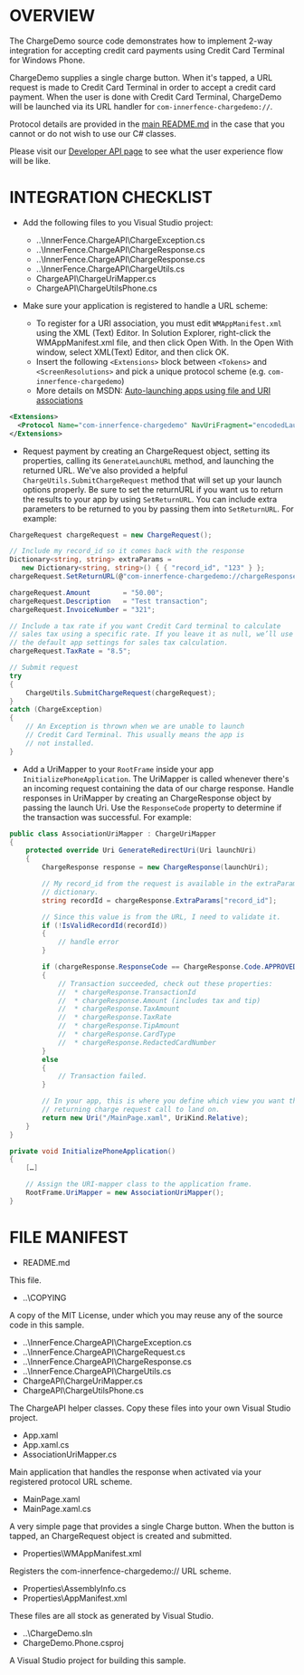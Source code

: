 OVERVIEW
========

The ChargeDemo source code demonstrates how to implement 2-way
integration for accepting credit card payments using Credit Card
Terminal for Windows Phone.

ChargeDemo supplies a single charge button. When it's tapped, a URL
request is made to Credit Card Terminal in order to accept a credit
card payment. When the user is done with Credit Card Terminal,
ChargeDemo will be launched via its URL handler for
`com-innerfence-chargedemo://`.

Protocol details are provided in the [main README.md](../README.md) in the case
that you cannot or do not wish to use our C# classes.

Please visit our [Developer API
page](http://www.innerfence.com/apps/credit-card-terminal/developer-api)
to see what the user experience flow will be like.

INTEGRATION CHECKLIST
=====================

* Add the following files to you Visual Studio project:
  * ..\InnerFence.ChargeAPI\ChargeException.cs
  * ..\InnerFence.ChargeAPI\ChargeResponse.cs
  * ..\InnerFence.ChargeAPI\ChargeResponse.cs
  * ..\InnerFence.ChargeAPI\ChargeUtils.cs
  * ChargeAPI\ChargeUriMapper.cs
  * ChargeAPI\ChargeUtilsPhone.cs

* Make sure your application is registered to handle a URL scheme:

  * To register for a URI association, you must edit
    `WMAppManifest.xml` using the XML (Text) Editor. In Solution
    Explorer, right-click the WMAppManifest.xml file, and then click
    Open With. In the Open With window, select XML(Text) Editor, and
    then click OK.
  * Insert the following `<Extensions>` block between `<Tokens>` and
    `<ScreenResolutions>` and pick a unique protocol scheme (e.g.
    `com-innerfence-chargedemo`)
  * More details on MSDN: [Auto-launching apps using file and URI
    associations](http://msdn.microsoft.com/en-us/library/windowsphone/develop/jj206987.aspx)

```xml
<Extensions>
  <Protocol Name="com-innerfence-chargedemo" NavUriFragment="encodedLaunchUri=%s" TaskID="_default" />
</Extensions>
```

* Request payment by creating an ChargeRequest object, setting its
  properties, calling its `GenerateLaunchURL` method, and launching
  the returned URL. We've also provided a helpful
  `ChargeUtils.SubmitChargeRequest` method that will set up your
  launch options properly. Be sure to set the returnURL if you want us
  to return the results to your app by using `SetReturnURL`. You can
  include extra parameters to be returned to you by passing them into
  `SetReturnURL`. For example:

```cs
ChargeRequest chargeRequest = new ChargeRequest();

// Include my record_id so it comes back with the response
Dictionary<string, string> extraParams =
   new Dictionary<string, string>() { { "record_id", "123" } };
chargeRequest.SetReturnURL(@"com-innerfence-chargedemo://chargeResponse", extraParams);

chargeRequest.Amount        = "50.00";
chargeRequest.Description   = "Test transaction";
chargeRequest.InvoiceNumber = "321";

// Include a tax rate if you want Credit Card terminal to calculate
// sales tax using a specific rate. If you leave it as null, we’ll use
// the default app settings for sales tax calculation.
chargeRequest.TaxRate = "8.5";

// Submit request
try
{
    ChargeUtils.SubmitChargeRequest(chargeRequest);
}
catch (ChargeException)
{
    // An Exception is thrown when we are unable to launch
    // Credit Card Terminal. This usually means the app is
    // not installed.
}
```

* Add a UriMapper to your `RootFrame` inside your app
  `InitializePhoneApplication`. The UriMapper is called whenever
  there's an incoming request containing the data of our charge
  response. Handle responses in UriMapper by creating an
  ChargeResponse object by passing the launch Uri. Use the
  `ResponseCode` property to determine if the transaction was
  successful. For example:

```cs
public class AssociationUriMapper : ChargeUriMapper
{
    protected override Uri GenerateRedirectUri(Uri launchUri)
    {
        ChargeResponse response = new ChargeResponse(launchUri);

        // My record_id from the request is available in the extraParams
        // dictionary.
        string recordId = chargeResponse.ExtraParams["record_id"];

        // Since this value is from the URL, I need to validate it.
        if (!IsValidRecordId(recordId))
        {
            // handle error
        }

        if (chargeResponse.ResponseCode == ChargeResponse.Code.APPROVED)
        {
            // Transaction succeeded, check out these properties:
            //  * chargeResponse.TransactionId
            //  * chargeResponse.Amount (includes tax and tip)
            //  * chargeResponse.TaxAmount
            //  * chargeResponse.TaxRate
            //  * chargeResponse.TipAmount
            //  * chargeResponse.CardType
            //  * chargeResponse.RedactedCardNumber
        }
        else
        {
            // Transaction failed.
        }

        // In your app, this is where you define which view you want the
        // returning charge request call to land on.
        return new Uri("/MainPage.xaml", UriKind.Relative);
    }
}

private void InitializePhoneApplication()
{
    […]

    // Assign the URI-mapper class to the application frame.
    RootFrame.UriMapper = new AssociationUriMapper();
}
```

FILE MANIFEST
=============

* README.md

This file.

* ..\COPYING

A copy of the MIT License, under which you may reuse any of the source
code in this sample.

* ..\InnerFence.ChargeAPI\ChargeException.cs
* ..\InnerFence.ChargeAPI\ChargeRequest.cs
* ..\InnerFence.ChargeAPI\ChargeResponse.cs
* ..\InnerFence.ChargeAPI\ChargeUtils.cs
* ChargeAPI\ChargeUriMapper.cs
* ChargeAPI\ChargeUtilsPhone.cs

The ChargeAPI helper classes. Copy these files into your own Visual
Studio project.

* App.xaml
* App.xaml.cs
* AssociationUriMapper.cs

Main application that handles the response when activated via your
registered protocol URL scheme.

* MainPage.xaml
* MainPage.xaml.cs

A very simple page that provides a single Charge button. When the
button is tapped, an ChargeRequest object is created and submitted.

* Properties\WMAppManifest.xml

Registers the com-innerfence-chargedemo:// URL scheme.

* Properties\AssemblyInfo.cs
* Properties\AppManifest.xml

These files are all stock as generated by Visual Studio.

* ..\ChargeDemo.sln
* ChargeDemo.Phone.csproj

A Visual Studio project for building this sample.
